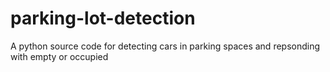 # parking-lot-detection
A python source code for detecting cars in parking spaces and repsonding with empty or occupied
